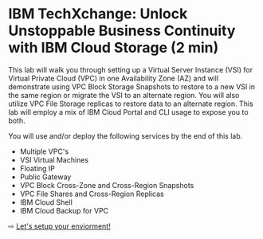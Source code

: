 
# IBM TechXchange: Unlock Unstoppable Business Continuity with IBM Cloud Storage (2 min)
This lab will walk you through setting up a Virtual Server Instance (VSI) for Virtual Private Cloud (VPC) in one Availability Zone (AZ) and will demonstrate using VPC Block Storage Snapshots to restore to a new VSI in the same region or migrate the VSI to an alternate region. You will also utilize VPC File Storage replicas to restore data to an alternate region. This lab will employ a mix of IBM Cloud Portal and CLI usage to expose you to both.

You will use and/or deploy the following services by the end of this lab.

- Multiple VPC's
- VSI Virtual Machines
- Floating IP
- Public Gateway
- VPC Block Cross-Zone and Cross-Region Snapshots
- VPC File Shares and Cross-Region Replicas
- IBM Cloud Shell
- IBM Cloud Backup for VPC



⇨ [Let's setup your enviorment!](10-config-env.md)
